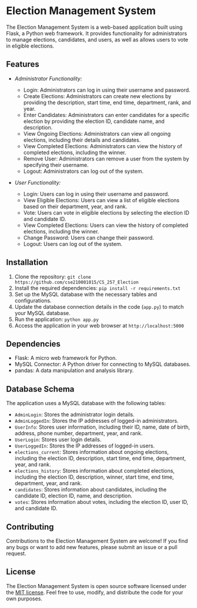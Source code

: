 # Election Management System

The Election Management System is a web-based application built using Flask, a Python web framework. It provides functionality for administrators to manage elections, candidates, and users, as well as allows users to vote in eligible elections.

## Features

- *Administrator Functionality:*
  - Login: Administrators can log in using their username and password.
  - Create Elections: Administrators can create new elections by providing the description, start time, end time, department, rank, and year.
  - Enter Candidates: Administrators can enter candidates for a specific election by providing the election ID, candidate name, and description.
  - View Ongoing Elections: Administrators can view all ongoing elections, including their details and candidates.
  - View Completed Elections: Administrators can view the history of completed elections, including the winner.
  - Remove User: Administrators can remove a user from the system by specifying their username.
  - Logout: Administrators can log out of the system.

- *User Functionality:*
  - Login: Users can log in using their username and password.
  - View Eligible Elections: Users can view a list of eligible elections based on their department, year, and rank.
  - Vote: Users can vote in eligible elections by selecting the election ID and candidate ID.
  - View Completed Elections: Users can view the history of completed elections, including the winner.
  - Change Password: Users can change their password.
  - Logout: Users can log out of the system.

## Installation

1. Clone the repository: `git clone https://github.com/cse210001015/CS_257_Election`
2. Install the required dependencies: `pip install -r requirements.txt`
3. Set up the MySQL database with the necessary tables and configurations.
4. Update the database connection details in the code (`app.py`) to match your MySQL database.
5. Run the application: `python app.py`
6. Access the application in your web browser at `http://localhost:5000`

## Dependencies

- Flask: A micro web framework for Python.
- MySQL Connector: A Python driver for connecting to MySQL databases.
- pandas: A data manipulation and analysis library.

## Database Schema

The application uses a MySQL database with the following tables:

- `AdminLogin`: Stores the administrator login details.
- `AdminLoggedIn`: Stores the IP addresses of logged-in administrators.
- `UserInfo`: Stores user information, including their ID, name, date of birth, address, phone number, department, year, and rank.
- `UserLogin`: Stores user login details.
- `UserLoggedIn`: Stores the IP addresses of logged-in users.
- `elections_current`: Stores information about ongoing elections, including the election ID, description, start time, end time, department, year, and rank.
- `elections_history`: Stores information about completed elections, including the election ID, description, winner, start time, end time, department, year, and rank.
- `candidates`: Stores information about candidates, including the candidate ID, election ID, name, and description.
- `votes`: Stores information about votes, including the election ID, user ID, and candidate ID.

## Contributing

Contributions to the Election Management System are welcome! If you find any bugs or want to add new features, please submit an issue or a pull request.

## License

The Election Management System is open source software licensed under the [MIT license](https://opensource.org/licenses/MIT). Feel free to use, modify, and distribute the code for your own purposes.
